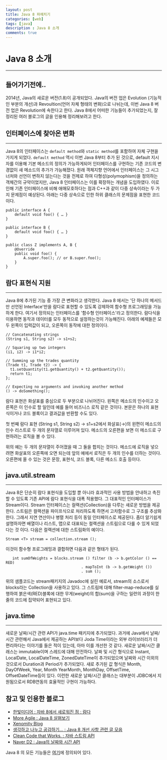 ```yaml
---
layout: post
title: Java 8 파헤치기 
categories: [web]
tags: [java]
description : Java 8 소개
comments: true
---
```


# Java 8 소개
***

## 들어가기전에.. 
2014년, Java의 새로운 버전(1.8)이 공개되었다. Java의 버전 업은 Evolution (기능적인 부분의 개선)과 Revoultion(언어 자체 형태의 변화)으로 나뉘는데, 이번 Java 8 버전 업은 Revolution에 속한다고 한다. Java 8에서 어떠한 기능들이 추가되었는지, 잘 정리된 여러 블로그의 글을 인용해 정리해보려고 한다.
   
      
        
## 인터페이스에 찾아온 변화
***
Java 8의 인터페이스는 `default method`와 `static method`를 포함하여 자체 구현을 가지게 되었다. `default method` 역시 이번 Java 8부터 추가 된 것으로, default 지시자를 이용해 기본 메소드의 정의가 가능하게되어 인터페이스를 구현하는 기존 코드의 변경없이 새 메소드의 추가가 가능해졌다. 원래 객체지향 언어에서 인터페이스는 그 시그너처와 선언이 변하지 않는다는 것을 전제로 하여 다형성(polymophism)을 정의하는 객체간의 규약이었지만, Java 8 인터페이스는 이를 확장하는 개념을 도입하였다. 이로 인해 기존 인터페이스에 비해 애매모호하다는 점과 C++과 같이 다중 상속이라는 두 가지 문제점이 예상된다. 아래는 다중 상속으로 인한 하위 클래스의 문제점을 표현한 코드이다.

    public interface A {
	    default void foo() { … }
	}
 
	public interface B {
    	default void foo() { … }
	}
 
	public class Z implements A, B {
    	@Override
	    public void foo() {
    	    A.super.foo(); // or B.super.foo();
    	}
	}


## 람다 표현식 지원
***
Java 8에 추가된 기능 중 가장 큰 변화라고 생각한다. Java 8 에서는 '단 하나의 메서드만 선언된 Interface'만을 람다로 표현할 수 있도록 강제하여 함수형 프로그래밍을 가능하게 한다. 여기서 정의되는 인터페이스를 '함수형 인터페이스'라고 정의한다. 람다식을 이용하면 동작과 데이터를 모두 동적으로 설정하는것이 가능해진다. 아래의 예제들은 모두 왼쪽이 입력값이 되고, 오른쪽이 동작에 대한 정의이다. 

	// Concatenating strings
	(String s1, String s2) -> s1+s2;
 
	// Squaring up two integers
	(i1, i2) -> i1*i2;
 
	// Summing up the trades quantity
	(Trade t1, Trade t2) -> {
	  t1.setQuantity(t1.getQuantity() + t2.getQuantity());
	  return t1;
	};
 
	// Expecting no arguments and invoking another method
	() -> doSomething();
	
람다 표현은 화살표를 중심으로 두 부분으로 나뉘어진다. 왼쪽은 메소드의 인수이고 오른쪽은 이 인수로 할 일인데 예를 들어 비즈니스 로직 같은 것이다. 본문은 하나의 표현식이거나 코드 블록이고 결과값을 반환할 수도 있다. 

첫 번째 람다 표현 (String s1, String s2) → s1+s2에서 화살표(→)의 왼편이 메소드의 인수 리스트로 두 개의 문자열로 이루어져 있다. 메소드의 오른편을 보면 이 메소드로 구현하려는 로직을 볼 수 있다. 

위의 예는 두 개의 문자열이 주어졌을 때 그 둘을 합치는 것이다. 메소드에 로직을 넣으려면 화살표의 오른쪽에 오면 되는데 앞의 예에서 로직은 두 개의 인수를 더하는 것이다. 오른편에 올 수 있는 것은 문장, 표현식, 코드 블록, 다른 메소드 호출 등이다. 



## java.util.stream
***
Java 8은 단순히 람다 표현식을 도입할 뿐 아니라 효과적인 사용 방법을 안내하고 촉진할 수 있도록 기존 API에 람다 표현식을 대폭 적용했다. 그 대표적인 인터페이스가 Stream이다. Stream 인터페이스는 컬랙션(Collection)을 다루는 새로운 방법을 제공한다. 스트림은 컬랙션을 파이프식으로 처리하도록 하면서 고차함수로 그 구조를 추상화한다. 그래서 지연 연산이나 병렬 처리 등이 동일 인터페이스로 제공된다. 좀더 알기쉽게 설명하자면 배열이나 리스트, 맵으로 대표되는 컬랙션을 스트림으로 다룰 수 있게 되었다는 것 이다. 다음은 컬랙션에 대한 스트림화의 예이다.
	
	Stream <T> stream = collection.stream ();
	
이것이 함수형 프로그래밍과 결합하면 다음과 같은 형태가 된다.
	
	   int sumOfWeights = blocks.stream () filter (b -> b.getColor () == RED)
                                      . mapToInt (b -> b.getWeight ())
                                      . sum ();
                                      
                                      
위의 샘플코드는 stream패키지의 Javadoc에 실린 예로서, stream의 소스로서 blocks라는 Collection을 사용하고 있다. 그 스트림에 대해 filter-map-reduce를 실행하여 붉은색(RED)블록에 대한 무게(weight)의 합(sum)을 구하는 일련의 과정이 한줄의 코드에 집약되어 표현되고 있다.




## java.time
***
새로운 날짜/시간 관련 API가 java.time 패키지에 추가되었다. 과거에 Java에서 날짜/시간 관련해서 Java에서 제공하는 API보다 Joda Time이라는 외부 라이브러리가 더 편리하다는 이야기를 들은 적이 있는데, 아마 이를 개선한 것 같다. 새로운 날짜/시간 클래스는 immutable이며 스레드에 대해 안전하다. 날짜 및 시간 형식으로  Instant, LocalDate, LocalDateTime, ZonedDateTime이 추가되었으며 날짜와 시간 이외의 것으로서 Duration과 Period가 추가되었다. 새로 추가된 값 형식은 Month, DayOfWeek, Year, Month YearMonth, MonthDay, OffsetTime, OffsetDateTime등이 있다. 이런한 새로운 날짜/시간 클래스는 대부분이 JDBC에서 지원됨으로서 RDB연동의 효율적인 구현이 가능하다.







## 참고 및 인용한 블로그
- [한빛미디어 : 자바 8에서 새로워진 점 : 람다](http://www.hanbit.co.kr/network/view.html?bi_id=1961)
- [More Agile : Java 8 살펴보기](http://www.moreagile.net/2014/04/AllAboutJava8.html)
- [Xenomity Blog](http://www.xenomity.com/entry/Java-8-Lambda-Expression%EA%B3%BC-%EB%B3%80%EA%B2%BD%EB%90%9C-Interface%EC%9D%98-%EB%AA%A8%ED%98%B8%ED%95%A8)
- [생각하고 나누고 공감하기... : Java 8 개선 사항 관련 글 모음](http://blog.fupfin.com/?p=27)
- [Clean Code that Works. : 자바 스트림 API](http://starplatina.tistory.com/entry/%EC%9E%90%EB%B0%94-%EC%8A%A4%ED%8A%B8%EB%A6%BC-API)
- [Naver D2 : Java의 날짜와 시간 API](http://d2.naver.com/helloworld/645609)

Java 8 의 모든 기능들은 [여기](http://openjdk.java.net/projects/jdk8/features)에 정의되어 있다. 
